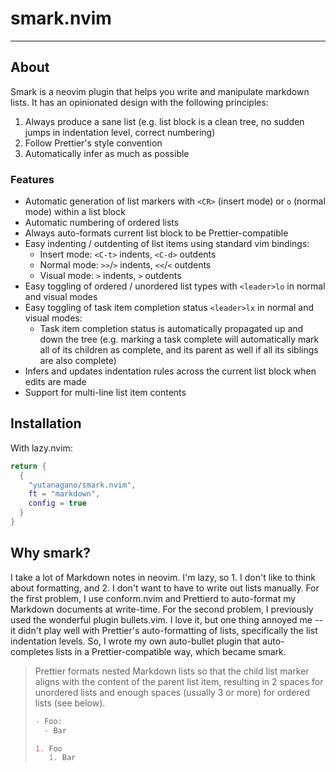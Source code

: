 # smark.nvim

---

## About

Smark is a neovim plugin that helps you write and manipulate markdown lists. It
has an opinionated design with the following principles:

1. Always produce a sane list (e.g. list block is a clean tree, no sudden jumps
   in indentation level, correct numbering)
2. Follow Prettier's style convention
3. Automatically infer as much as possible

### Features

- Automatic generation of list markers with `<CR>` (insert mode) or `o` (normal
  mode) within a list block
- Automatic numbering of ordered lists
- Always auto-formats current list block to be Prettier-compatible
- Easy indenting / outdenting of list items using standard vim bindings:
  - Insert mode: `<C-t>` indents, `<C-d>` outdents
  - Normal mode: `>>`/`>` indents, `<<`/`<` outdents
  - Visual mode: `>` indents, `>` outdents
- Easy toggling of ordered / unordered list types with `<leader>lo` in normal
  and visual modes
- Easy toggling of task item completion status `<leader>lx` in normal and
  visual modes:
  - Task item completion status is automatically propagated up and down the
    tree (e.g. marking a task complete will automatically mark all of its
    children as complete, and its parent as well if all its siblings are also
    complete)
- Infers and updates indentation rules across the current list block when edits
  are made
- Support for multi-line list item contents

## Installation

With lazy.nvim:

```lua
return {
  {
    "yutanagano/smark.nvim",
    ft = "markdown",
    config = true
  }
}
```

## Why smark?

I take a lot of Markdown notes in neovim. I'm lazy, so 1. I don't like to think
about formatting, and 2. I don't want to have to write out lists manually. For
the first problem, I use conform.nvim and Prettierd to auto-format my Markdown
documents at write-time. For the second problem, I previously used the
wonderful plugin bullets.vim. I love it, but one thing annoyed me -- it didn't
play well with Prettier's auto-formatting of lists, specifically the list
indentation levels. So, I wrote my own auto-bullet plugin that auto-completes
lists in a Prettier-compatible way, which became smark.

> Prettier formats nested Markdown lists so that the child list marker aligns
> with the content of the parent list item, resulting in 2 spaces for unordered
> lists and enough spaces (usually 3 or more) for ordered lists (see below).
>
> ```markdown
> - Foo:
>   - Bar
>
> 1. Foo
>    1. Bar
> ```
